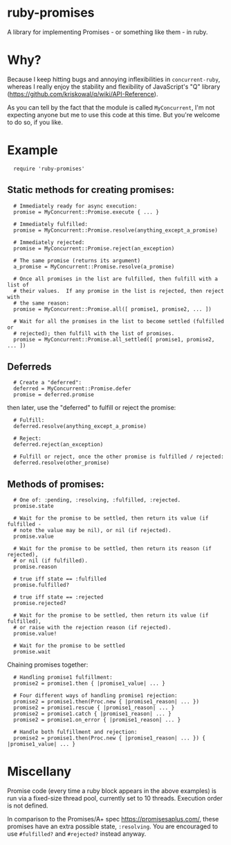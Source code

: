 # ruby-promises

A library for implementing Promises - or something like them - in ruby.

# Why?

Because I keep hitting bugs and annoying inflexibilities in `concurrent-ruby`,
whereas I really enjoy the stability and flexibility of JavaScript's "Q"
library (<https://github.com/kriskowal/q/wiki/API-Reference>).

As you can tell by the fact that the module is called `MyConcurrent`, I'm not
expecting anyone but me to use this code at this time.  But you're welcome to
do so, if you like.

# Example

```
  require 'ruby-promises'
```

## Static methods for creating promises:

```
  # Immediately ready for async execution:
  promise = MyConcurrent::Promise.execute { ... }

  # Immediately fulfilled:
  promise = MyConcurrent::Promise.resolve(anything_except_a_promise)

  # Immediately rejected:
  promise = MyConcurrent::Promise.reject(an_exception)

  # The same promise (returns its argument)
  a_promise = MyConcurrent::Promise.resolve(a_promise)

  # Once all promises in the list are fulfilled, then fulfill with a list of
  # their values.  If any promise in the list is rejected, then reject with
  # the same reason:
  promise = MyConcurrent::Promise.all([ promise1, promise2, ... ])

  # Wait for all the promises in the list to become settled (fulfilled or
  # rejected); then fulfill with the list of promises.
  promise = MyConcurrent::Promise.all_settled([ promise1, promise2, ... ])
```

## Deferreds

```
  # Create a "deferred":
  deferred = MyConcurrent::Promise.defer
  promise = deferred.promise
```

then later, use the "deferred" to fulfill or reject the promise:

```
  # Fulfill:
  deferred.resolve(anything_except_a_promise)

  # Reject:
  deferred.reject(an_exception)

  # Fulfill or reject, once the other promise is fulfilled / rejected:
  deferred.resolve(other_promise)
```

## Methods of promises:

```
  # One of: :pending, :resolving, :fulfilled, :rejected.
  promise.state

  # Wait for the promise to be settled, then return its value (if fulfilled -
  # note the value may be nil), or nil (if rejected).
  promise.value

  # Wait for the promise to be settled, then return its reason (if rejected),
  # or nil (if fulfilled).
  promise.reason

  # true iff state == :fulfilled
  promise.fulfilled?

  # true iff state == :rejected
  promise.rejected?

  # Wait for the promise to be settled, then return its value (if fulfilled),
  # or raise with the rejection reason (if rejected).
  promise.value!

  # Wait for the promise to be settled
  promise.wait
```

Chaining promises together:

```
  # Handling promise1 fulfillment:
  promise2 = promise1.then { |promise1_value| ... }

  # Four different ways of handling promise1 rejection:
  promise2 = promise1.then(Proc.new { |promise1_reason| ... })
  promise2 = promise1.rescue { |promise1_reason| ... }
  promise2 = promise1.catch { |promise1_reason| ... }
  promise2 = promise1.on_error { |promise1_reason| ... }

  # Handle both fulfillment and rejection:
  promise2 = promise1.then(Proc.new { |promise1_reason| ... }) { |promise1_value| ... }
```

# Miscellany

Promise code (every time a ruby block appears in the above examples) is run
via a fixed-size thread pool, currently set to 10 threads.  Execution order is
not defined.

In comparison to the Promises/A+ spec <https://promisesaplus.com/>, these
promises have an extra possible state, `:resolving`.  You are encouraged to
use `#fulfilled?` and `#rejected?` instead anyway.

